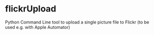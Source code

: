 flickrUpload
============

Python Command Line tool to upload a single picture file to Flickr (to be used e.g. with Apple Automator)